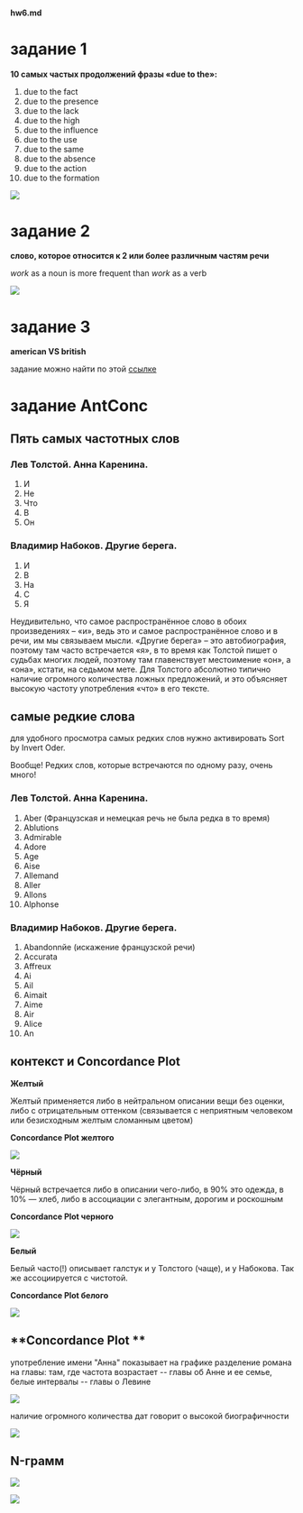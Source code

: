 
#### hw6.md

# задание 1
**10 самых частых продолжений фразы «due to the»:**
1.	due to the fact
2.	due to the presence
3.	due to the lack
4.	due to the high
5.	due to the influence
6.	due to the use
7.	due to the same
8.	due to the absence
9.	due to the action
10.	due to the formation 

![](https://raw.githubusercontent.com/korvelksenia/image/master/McNVXu8p8f8.jpg)

# задание 2
**слово, которое относится к 2 или более различным частям речи**

*work* as a noun is more frequent than *work* as a verb

![](https://raw.githubusercontent.com/korvelksenia/image/master/1.jpg)

# задание 3
**american VS british**

задание можно найти по этой [ссылке](https://docs.google.com/document/d/1HP7DvZvAqNRXF5FIOWKIzLEdYH8UzU8xeIcMFaSt3Fk/edit?usp=sharing)


# задание AntConc

## **Пять самых частотных слов**

### Лев Толстой. Анна Каренина.
1.	И
2.	Не
3.	Что
4.	В
5.	Он

### Владимир Набоков. Другие берега.
1.	И
2.	В
3.	На
4.	С
5.	Я

Неудивительно, что самое распространённое слово в обоих произведениях – «и», ведь это и самое распространённое слово и в речи, им мы связываем мысли. «Другие берега»  – это автобиография, поэтому там часто встречается «я», в то время как Толстой пишет о судьбах многих людей, поэтому там главенствует местоимение «он», а «она», кстати, на седьмом мете. Для Толстого абсолютно типично наличие огромного количества ложных предложений, и это объясняет высокую частоту употребления «что» в его тексте.

## **самые редкие слова**

для удобного просмотра самых редких слов нужно активировать Sort by Invert Oder.

Вообще! Редких слов, которые встречаются по одному разу, очень много! 

### Лев Толстой. Анна Каренина.
1. Aber  (Французская и немецкая речь не была редка в то время)
2. Ablutions
3. Admirable
4. Adore
5. Age
6. Aise
7. Allemand
8. Aller
9. Allons
10. Alphonse


### Владимир Набоков. Другие берега.
1. Abandonnйе (искажение французской речи)
2. Accurata
3. Affreux
4. Ai
5. Ail
6. Aimait
7. Aime
8. Air
9. Alice
10. An


## **контекст и Concordance Plot**

 **Желтый**
 
Желтый применяется либо в нейтральном описании вещи без оценки, либо с отрицательным оттенком (связывается с неприятным человеком или безисходным желтым сломанным цветом)

**Concordance Plot желтого**

![](https://raw.githubusercontent.com/korvelksenia/image/master/V_hUjgraeAI.jpg)

 **Чёрный** 
 
Чёрный встречается либо в описании чего-либо, в 90% это одежда, в 10% — хлеб, либо в ассоциации с элегантным, дорогим и роскошным

**Concordance Plot черного**

![](https://raw.githubusercontent.com/korvelksenia/image/master/j-HUIpm6454.jpg)

 **Белый**
 
Белый часто(!) описывает галстук и у Толстого (чаще), и у Набокова. Так же ассоциируется с чистотой.

**Concordance Plot белого**

![](https://raw.githubusercontent.com/korvelksenia/image/master/4ZNjzfeX7JE.jpg)

## **Concordance Plot **

употребление имени "Анна" показывает на графике разделение романа на главы: там, где частота возрастает -- главы об Анне и ее семье, белые интервалы -- главы о Левине

![](https://raw.githubusercontent.com/korvelksenia/image/master/akENFHN3RAc.jpg)

наличие огромного количества дат говорит о высокой биографичности

![](https://raw.githubusercontent.com/korvelksenia/image/master/Xj4iD2Kr5L0.jpg)


## **N-грамм**

![](https://raw.githubusercontent.com/korvelksenia/image/master/n1u4dz8vXic.jpg)


![](https://raw.githubusercontent.com/korvelksenia/image/master/bhWc03saWBo.jpg)
